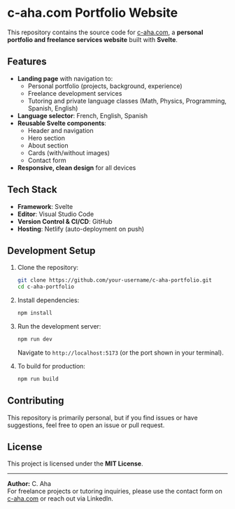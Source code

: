 # c-aha.com Portfolio Website

This repository contains the source code for [c-aha.com](https://c-aha.com), a **personal portfolio and freelance services website** built with **Svelte**.

## Features

- **Landing page** with navigation to:
  - Personal portfolio (projects, background, experience)
  - Freelance development services
  - Tutoring and private language classes (Math, Physics, Programming, Spanish, English)
- **Language selector**: French, English, Spanish
- **Reusable Svelte components**:
  - Header and navigation
  - Hero section
  - About section
  - Cards (with/without images)
  - Contact form
- **Responsive, clean design** for all devices

## Tech Stack

- **Framework**: Svelte
- **Editor**: Visual Studio Code
- **Version Control & CI/CD**: GitHub
- **Hosting**: Netlify (auto-deployment on push)

## Development Setup

1. Clone the repository:

   ```bash
   git clone https://github.com/your-username/c-aha-portfolio.git
   cd c-aha-portfolio
   ```

2. Install dependencies:

   ```bash
   npm install
   ```

3. Run the development server:

   ```bash
   npm run dev
   ```

   Navigate to `http://localhost:5173` (or the port shown in your terminal).

4. To build for production:

   ```bash
   npm run build
   ```

## Contributing

This repository is primarily personal, but if you find issues or have suggestions, feel free to open an issue or pull request.

## License

This project is licensed under the **MIT License**.

---

**Author:** C. Aha\
For freelance projects or tutoring inquiries, please use the contact form on [c-aha.com](https://c-aha.com) or reach out via LinkedIn.

